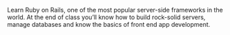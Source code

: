 Learn Ruby on Rails, one of the most popular server-side frameworks in the
world. At the end of class you’ll know how to build rock-solid servers, manage
databases and know the basics of front end app development.

